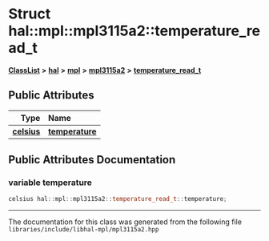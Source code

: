 

# Struct hal::mpl::mpl3115a2::temperature\_read\_t



[**ClassList**](annotated.md) **>** [**hal**](namespacehal.md) **>** [**mpl**](namespacehal_1_1mpl.md) **>** [**mpl3115a2**](classhal_1_1mpl_1_1mpl3115a2.md) **>** [**temperature\_read\_t**](structhal_1_1mpl_1_1mpl3115a2_1_1temperature__read__t.md)


























## Public Attributes

| Type | Name |
| ---: | :--- |
|  [**celsius**](namespacehal.md#typedef-celsius) | [**temperature**](#variable-temperature)  <br> |












































## Public Attributes Documentation




### variable temperature 

```C++
celsius hal::mpl::mpl3115a2::temperature_read_t::temperature;
```




------------------------------
The documentation for this class was generated from the following file `libraries/include/libhal-mpl/mpl3115a2.hpp`

